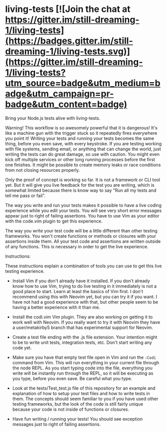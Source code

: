 # living-tests [![Join the chat at https://gitter.im/still-dreaming-1/living-tests](https://badges.gitter.im/still-dreaming-1/living-tests.svg)](https://gitter.im/still-dreaming-1/living-tests?utm_source=badge&utm_medium=badge&utm_campaign=pr-badge&utm_content=badge)
Bring your Node.js tests alive with living-tests.

Warning! This workflow is so awesomely powerful that it is dangerous! It's like a machine gun with the trigger stuck so it repeatedly fires everywhere you point it! Writing your tests and running your tests becomes the same thing, before you even save, with every keystroke. If you are testing working with file systems, sending email, or anything that can change the world, just writing the tests can do great damage, so use with caution. You might even kick off multiple services or other long running processes before the first one finishes. It might be possible to create memory leaks or race conditions from not closing resources properly.

Only the proof of concept is working so far. It is not a framework or CLI tool yet. But it will give you live feedback for the test you are writing, which is somewhat limited because there is know way to say "Run all my tests and tell me pass or fail".

The way you write and run your tests makes it possible to have a live coding experience while you edit your tests. You will see very short error messages appear just to right of failing assertions. You have to use Vim as your editor with the code.vim plugin to get this experience.

The way you write your test code will be a little different than other testing frameworks. You won't create functions or methods or closures with your assertions inside them. All your test code and assertions are written outside of any functions. This is necessary in order to get the live experience.

Instructions:

These instructions explain a combination of tools you can use to get this live testing experience.

* Install Vim if you don't already have it installed. If you don't already know how to use Vim, trying to do live testing in it immediately is not a good place to start. Learn at least the basics of Vim first. I don't recommend using this with Neovim yet, but you can try it if you want. I have not had a good experience with that, but other people seem to be having a better experience with it than me.

* Install the codi.vim Vim plugin. They are also working on getting it to work well with Neovim. If you really want to try it with Neovim they have a user/metakirby5 branch that has experimental support for Neovim.

* Create a test file ending with the .js file extension. Your intention might to be to write unit tests, integration tests, etc. Don't start writing any code yet.

* Make sure you have that empty test file open in Vim and run the `:Codi` command from Vim. This will run everything in your current file through the node REPL. As you start typing code into the file, everything you write will be instantly run through the REPL, so it will be executing as you type, before you even save. Be careful what you type.

* Look at the tests/Test_test.js file of this repository for an example and explanation of how to setup your test files and how to write tests in them. The concepts should seem familiar to you if you have used other testing frameworks, but the look of the code is still fairly unique because your code is not inside of functions or closures.

* Have fun writing / running your tests! You should see exception messages just to right of failing assertions.
